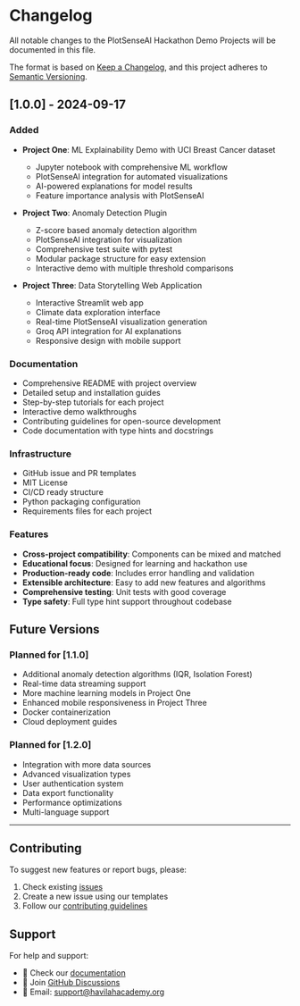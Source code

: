 # Changelog

All notable changes to the PlotSenseAI Hackathon Demo Projects will be documented in this file.

The format is based on [Keep a Changelog](https://keepachangelog.com/en/1.0.0/),
and this project adheres to [Semantic Versioning](https://semver.org/spec/v2.0.0.html).

## [1.0.0] - 2024-09-17

### Added
- **Project One**: ML Explainability Demo with UCI Breast Cancer dataset
  - Jupyter notebook with comprehensive ML workflow
  - PlotSenseAI integration for automated visualizations
  - AI-powered explanations for model results
  - Feature importance analysis with PlotSenseAI

- **Project Two**: Anomaly Detection Plugin
  - Z-score based anomaly detection algorithm
  - PlotSenseAI integration for visualization
  - Comprehensive test suite with pytest
  - Modular package structure for easy extension
  - Interactive demo with multiple threshold comparisons

- **Project Three**: Data Storytelling Web Application
  - Interactive Streamlit web app
  - Climate data exploration interface
  - Real-time PlotSenseAI visualization generation
  - Groq API integration for AI explanations
  - Responsive design with mobile support

### Documentation
- Comprehensive README with project overview
- Detailed setup and installation guides
- Step-by-step tutorials for each project
- Interactive demo walkthroughs
- Contributing guidelines for open-source development
- Code documentation with type hints and docstrings

### Infrastructure
- GitHub issue and PR templates
- MIT License
- CI/CD ready structure
- Python packaging configuration
- Requirements files for each project

### Features
- **Cross-project compatibility**: Components can be mixed and matched
- **Educational focus**: Designed for learning and hackathon use
- **Production-ready code**: Includes error handling and validation
- **Extensible architecture**: Easy to add new features and algorithms
- **Comprehensive testing**: Unit tests with good coverage
- **Type safety**: Full type hint support throughout codebase

## Future Versions

### Planned for [1.1.0]
- Additional anomaly detection algorithms (IQR, Isolation Forest)
- Real-time data streaming support
- More machine learning models in Project One
- Enhanced mobile responsiveness in Project Three
- Docker containerization
- Cloud deployment guides

### Planned for [1.2.0]
- Integration with more data sources
- Advanced visualization types
- User authentication system
- Data export functionality
- Performance optimizations
- Multi-language support

---

## Contributing

To suggest new features or report bugs, please:
1. Check existing [issues](https://github.com/Havilah-Blockchain-Studios/PlotSenseAI-Hackathon-Demo-Projects/issues)
2. Create a new issue using our templates
3. Follow our [contributing guidelines](./docs/CONTRIBUTING.md)

## Support

For help and support:
- 📖 Check our [documentation](./docs/)
- 💬 Join [GitHub Discussions](https://github.com/HavilahAcademy/PlotSenseAI-Hackathon-Demo-Projects/discussions)
- 📧 Email: support@havilahacademy.org